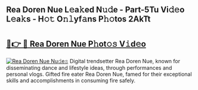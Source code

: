## Rea Doren Nue L𝚎a𝚔ed N𝚞𝚍e - Part-5Tu Vi𝚍𝚎o L𝚎a𝚔s - H𝚘𝚝 O𝚗𝚕yf𝚊ns P𝚑𝚘tos 2AkTt

# <h2><a href="http://kf1ctn.oniu.top/?m=Rea+Doren+Nue">🔗👉 🔴 Rea Doren Nue P𝚑ot𝚘𝚜 V𝚒d𝚎o</a></h2>

[![Rea Doren Nue Nu𝚍e𝚜](https://i.imgur.com/0qMVB7G.gif)](http://kf1ctn.oniu.top/?m=Rea+Doren+Nue)
Digital trendsetter Rea Doren Nue, known for disseminating dance and lifestyle ideas, through performances and personal vlogs. Gifted fire eater Rea Doren Nue, famed for their exceptional skills and accomplishments in consuming fire safely.  
